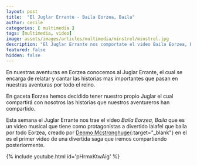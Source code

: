 ```yaml
---
layout: post
title:  "El Juglar Errante - Baila Eorzea, Baila"
author: cecile
categories: [ multimedia ]
tags: [multimedia, video]
image: assets/images/articles/multimedia/minstrel/minstrel.jpg
description: "El Juglar Errante nos comportate el video Baila Eorzea, Baila."
featured: false
hidden: false
---
```

En nuestras aventuras en Eorzea conocemos al Juglar Errante, el cual se encarga de relatar y cantar las historias mas importantes que pasan en nuestras aventuras por todo el reino. 

En gaceta Eorzea hemos decidido tener nuestro propio Juglar el cual compartirá con nosotros las historias que nuestros aventureros han compartido.

Esta semana el Juglar Errante nos trae el video *Baila Eorzea, Baila* que es un video musical que tiene como protagonistas a divertido lalafel que baila por todo Eorzea, creado por [Denmo Mcstronghuge](https://www.youtube.com/channel/UCdJmS3Ldi88iGUFyibOsKzw){:target="_blank"} en el es el primer video de una divertida saga que iremos compartiendo posteriormente.

{% include youtube.html id='pHrmxKtwAig' %}
